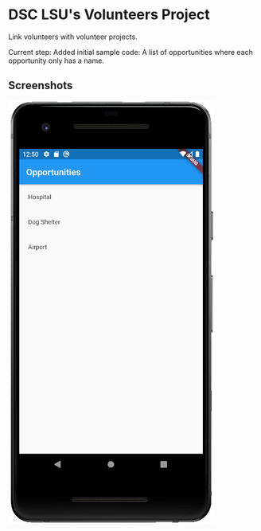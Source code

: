 # DSC LSU's Volunteers Project

Link volunteers with volunteer projects.

Current step: Added initial sample code: A list of opportunities where each opportunity only has a name.

## Screenshots

<img src="/assets/images/sample_code_screenshot.png">